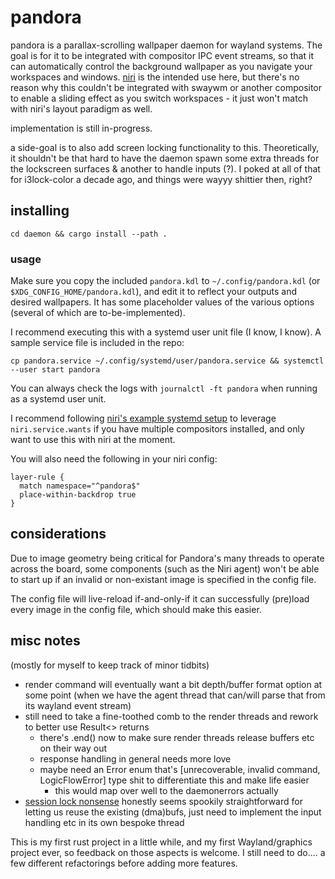# pandora

pandora is a parallax-scrolling wallpaper daemon for wayland systems.
The goal is for it to be integrated with compositor IPC event streams, so that it can automatically control
the background wallpaper as you navigate your workspaces and windows. [niri](https://github.com/yaLTeR/niri) is
the intended use here, but there's no reason why this couldn't be integrated with swaywm or another compositor to
enable a sliding effect as you switch workspaces - it just won't match with niri's layout paradigm as well.

implementation is still in-progress.

a side-goal is to also add screen locking functionality to this. Theoretically, it shouldn't be that hard to
have the daemon spawn some extra threads for the lockscreen surfaces & another to handle inputs (?).
I poked at all of that for i3lock-color a decade ago, and things were wayyy shittier then, right?

## installing
    cd daemon && cargo install --path .

### usage
Make sure you copy the included `pandora.kdl` to `~/.config/pandora.kdl`
(or `$XDG_CONFIG_HOME/pandora.kdl`), and edit it to reflect your outputs
and desired wallpapers. It has some placeholder values of the various options
(several of which are to-be-implemented).

I recommend executing this with a systemd user unit file (I know, I know). A sample service file is included in the repo:

    cp pandora.service ~/.config/systemd/user/pandora.service && systemctl --user start pandora

You can always check the logs with `journalctl -ft pandora` when running as a systemd user unit.

I recommend following [niri's example systemd setup](https://github.com/YaLTeR/niri/wiki/Example-systemd-Setup) to leverage `niri.service.wants` if you have multiple compositors installed, and only want to use this with niri at the moment.

You will also need the following in your niri config:

    layer-rule {
      match namespace="^pandora$"
      place-within-backdrop true
    }

## considerations

Due to image geometry being critical for Pandora's many threads to operate across the board,
some components (such as the Niri agent) won't be able to start up if an invalid or non-existant image is specified in
the config file.

The config file will live-reload if-and-only-if it can successfully (pre)load every image in the config file, which should make this easier.

## misc notes

(mostly for myself to keep track of minor tidbits)
* render command will eventually want a bit depth/buffer format option at some point (when we have the agent thread that can/will parse
that from its wayland event stream)
* still need to take a fine-toothed comb to the render threads and rework to better use Result<> returns
  * there's .end() now to make sure render threads release buffers etc on their way out
  * response handling in general needs more love
  * maybe need an Error enum that's [unrecoverable, invalid command, LogicFlowError] type shit to differentiate this and make life easier
	* this would map over well to the daemonerrors actually
* [session lock nonsense](https://wayland.app/protocols/ext-session-lock-v1) honestly seems spookily straightforward for letting us reuse the
existing (dma)bufs, just need to implement the input handling etc in its own bespoke thread

This is my first rust project in a little while, and my first Wayland/graphics project ever, so feedback on
those aspects is welcome. I still need to do.... a few different refactorings before adding more features.
